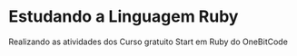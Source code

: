 # Estudando a Linguagem Ruby 

Realizando as atividades dos Curso gratuito Start em Ruby do OneBitCode